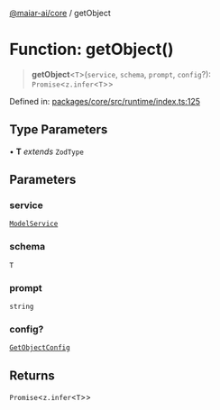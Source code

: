 [@maiar-ai/core](../index.md) / getObject

# Function: getObject()

> **getObject**\<`T`\>(`service`, `schema`, `prompt`, `config`?): `Promise`\<`z.infer`\<`T`\>\>

Defined in: [packages/core/src/runtime/index.ts:125](https://github.com/UraniumCorporation/maiar-ai/blob/main/packages/core/src/runtime/index.ts#L125)

## Type Parameters

• **T** *extends* `ZodType`

## Parameters

### service

[`ModelService`](../classes/ModelService.md)

### schema

`T`

### prompt

`string`

### config?

[`GetObjectConfig`](../interfaces/GetObjectConfig.md)

## Returns

`Promise`\<`z.infer`\<`T`\>\>
